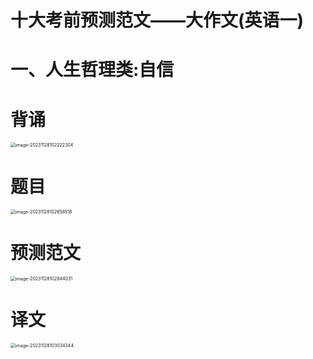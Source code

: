 # 十大考前预测范文——大作文(英语一)



# 一、人生哲理类:自信



# 背诵

<img src="https://cvp.oss-cn-shanghai.aliyuncs.com/picgo/202311281022469.png" alt="image-20231128102222304" style="zoom:50%;" />



# 题目

<img src="https://cvp.oss-cn-shanghai.aliyuncs.com/picgo/202311281026696.png" alt="image-20231128102658518" style="zoom:50%;" />



# 预测范文

<img src="https://cvp.oss-cn-shanghai.aliyuncs.com/picgo/202311281028262.png" alt="image-20231128102844031" style="zoom:50%;" />



# 译文

<img src="https://cvp.oss-cn-shanghai.aliyuncs.com/picgo/202311281030553.png" alt="image-20231128103034344" style="zoom:50%;" />
